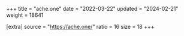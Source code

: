 +++
title = "ache.one"
date = "2022-03-22"
updated = "2024-02-21"
weight = 18641

[extra]
source = "https://ache.one/"
ratio = 16
size = 18
+++
